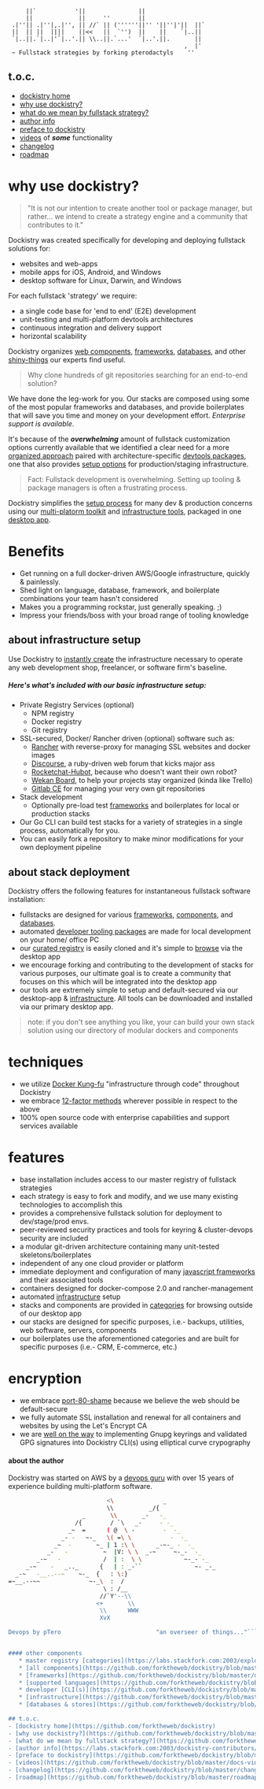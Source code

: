 	     ||`           '||               ||                  
	     ||             ||     ''        ||                  
	 .|''|| .|''|,.|'', || //` || (''''''||'' '||''|'||  ||` 
	 ||  || ||  ||||    ||<<   ||  `'')  ||    ||    `|..||  
	 `|..||.`|..|'`|..'.|| \\..||.`...'  `|..'.||.       ||  
	                                                  ,  |'  
	 ~ Fullstack strategies by forking pterodactyls    ''              

## t.o.c.
- [dockistry home](https://github.com/forktheweb/dockistry)
- [why use dockistry?](https://github.com/forktheweb/dockistry/blob/master/docs-why.use.this.md)
- [what do we mean by fullstack strategy?](https://github.com/forktheweb/dockistry#what-is-a-fullstack-strategy)
- [author info](https://labs.stackfork.com:2003/dockistry-contributors/cho)
- [preface to dockistry](https://github.com/forktheweb/dockistry/blob/master/docs-preface.md) 
- [videos](https://github.com/forktheweb/dockistry/blob/master/docs-videos.md) of ***some*** functionality
- [changelog](https://github.com/forktheweb/dockistry/blob/master/changelog.md)
- [roadmap](https://github.com/forktheweb/dockistry/blob/master/roadmap.md)

 
# why use dockistry? 
> "It is not our intention to create another tool or package manager, but rather... we intend to create a strategy engine and a community that contributes to it."

Dockistry was created specifically for developing and deploying fullstack solutions for:
- websites and web-apps
- mobile apps for iOS, Android, and Windows 
- desktop software for Linux, Darwin, and Windows

For each fullstack 'strategy' we require:
- a single code base for 'end to end' (E2E) development 
- unit-testing and multi-platform devtools architectures
- continuous integration and delivery support
- horizontal scalability 

Dockistry organizes [web components](https://github.com/forktheweb/dockistry/blob/master/docs-componentry.md),  [frameworks](https://github.com/forktheweb/dockistry/blob/master/docs-frameworks.md), [databases](https://github.com/forktheweb/dockistry/blob/master/docs-database.md), and other [shiny-things](https://github.com/forktheweb/dockistry/blob/master/docs-infrastructure-packages.md) our experts find useful.

> Why clone hundreds of git repositories searching for an end-to-end solution?

We have done the leg-work for you.  Our stacks are composed using some of the most popular frameworks and databases, and provide boilerplates that will save you time and money on your development effort.  *Enterprise support is available*.

It's because of the ***overwhelming*** amount of fullstack customization options currently available that we identified a clear need for a more [organized approach](https://github.com/forktheweb/dockistry/blob/master/roadmap.md) paired with architecture-specific [devtools packages](https://github.com/dockistry/devtools-multi-clis), one that also provides [setup options](https://github.com/forktheweb/dockistry/blob/master/docs-infrastructure-packages.md) for production/staging infrastructure.

> Fact: Fullstack development is overwhelming. Setting up tooling & package managers is often a frustrating process.

Dockistry simplifies the [setup process](https://github.com/forktheweb/dockistry/blob/master/dockistry-cli.md) for many dev & production concerns using our [multi-platorm toolkit](https://github.com/dockistry/devtools-multi-clis) and [infrastructure  tools](https://github.com/forktheweb/dockistry/blob/master/docs-infrastructure-packages.md), packaged in one [desktop app](https://github.com/forktheweb/dockistry/blob/master/roadmap.md).


# Benefits
- Get running on a full docker-driven AWS/Google infrastructure, quickly & painlessly.
- Shed light on language, database, framework, and boilerplate combinations your team hasn't considered
- Makes you a programming rockstar, just generally speaking.  ;)
- Impress your friends/boss with your broad range of tooling knowledge 
 
## about infrastructure setup
Use Dockistry to [instantly create](https://github.com/forktheweb/dockistry/blob/master/docs-infrastructure-packages.md) the infrastructure necessary to operate any web development shop, freelancer, or software firm's baseline.  

##### Here's what's included with our basic infrastructure setup:
- Private Registry Services (optional)
    - NPM registry
    - Docker registry
    - Git registry
- SSL-secured, Docker/ Rancher driven (optional) software such as:
    - [Rancher](https://rancher.com/) with reverse-proxy for managing SSL websites and docker images
    - [Discourse](https://www.discourse.org/), a ruby-driven web forum that kicks major ass
    - [Rocketchat-Hubot](https://github.com/RocketChat/hubot-rocketchat), because who doesn't want their own robot?
    - [Wekan Board](https://github.com/wekan/wekan), to help your projects stay organized (kinda like Trello)    
    - [Gitlab CE](https://gitlab.com/) for managing your very own git repositories
- Stack development
    - Optionally pre-load test [frameworks](https://github.com/forktheweb/dockistry/blob/master/docs-frameworks.md) and boilerplates for local or production stacks
- Our Go CLI can build test stacks for a variety of strategies in a single process, automatically for you.
- You can easily fork a repository to make minor modifications for your own deployment pipeline

## about stack deployment
Dockistry offers the following features for instantaneous fullstack software installation:

- fullstacks are designed for various [frameworks](https://github.com/forktheweb/dockistry/blob/master/docs-frameworks.md), [components](https://github.com/forktheweb/dockistry/blob/master/docs-componentry.md), and [databases](https://github.com/forktheweb/dockistry/blob/master/docs-database.md).
- automated [developer tooling packages](https://github.com/forktheweb/dockistry/blob/master/roadmap.md) are made for local development on your home/ office PC
- our [curated registry](https://labs.stackfork.com:2003/explore/projects/starred) is easily cloned and it's simple to [browse](https://labs.stackfork.com:2003/explore/groups) via the desktop app
- we encourage forking and contributing to the development of stacks for various purposes, our ultimate goal is to create a community that focuses on this which will be integrated into the desktop app
- our tools are extremely simple to setup and default-secured via our desktop-app & [infrastructure](https://github.com/forktheweb/dockistry/blob/master/docs-infrastructure-packages.md).  All tools can be downloaded and installed via our primary desktop app.

> note: if you don't see anything you like, your can build your own stack solution using our directory of modular dockers and components

# techniques
- we utilize [Docker Kung-fu](https://github.com/dockistry/docker-kungfu) "infrastructure through code" throughout Dockistry
- we embrace [12-factor methods](http://12factor.net/) wherever possible in respect to the above
- 100% open source code with enterprise capabilities and support services available
 
# features 
- base installation includes access to our master registry of fullstack strategies
- each strategy is easy to fork and modify, and we use many existing technologies to accomplish this
- provides a comprehensive fullstack solution for deployment to dev/stage/prod envs.
- peer-reviewed security practices and tools for keyring & cluster-devops security are included
- a modular git-driven architecture containing many unit-tested skeletons/boilerplates
- independent of any one cloud provider or platform
- immediate deployment and configuration of many [javascript frameworks](https://github.com/forktheweb/dockistry/blob/master/docs-frameworks.md) and their associated tools
- containers designed for docker-compose 2.0 and rancher-management
- automated [infrastructure](https://github.com/forktheweb/dockistry/blob/master/docs-infrastructure-packages.md) setup
- stacks and components are provided in [categories](https://labs.stackfork.com:2003/explore/groups) for browsing outside of our desktop app
- our stacks are designed for specific purposes, i.e.- backups, utilities, web software, servers, components
- our boilerplates use the aforementioned categories and are built for specific purposes (i.e.- CRM, E-commerce, etc.)

# encryption 
- we embrace [port-80-shame](https://github.com/jimmycuadra/port-80-shame) because we believe the web should be default-secure
- we fully automate SSL installation and renewal for all containers and websites by using the Let's Encrypt CA 
- we are [well on the way](https://labs.stackfork.com:2003/dockistry/cryptodev-ephemeral-ecdh) to implementing Gnupg keyrings and validated GPG signatures into Dockistry CLI(s) using elliptical curve crypography 

#### about the author
Dockistry was started on AWS by a [devops guru](https://labs.stackfork.com:2003/dockistry-contributors/cho) with over 15 years of experience building multi-platform software.

 

```bash
                            <\              _
                            \\          _/{
                     _       \\       _-   -_
                   /{        / `\   _-     - -_
                 _~  =      ( @  \ -        -  -_
               _- -   ~-_   \( =\ \           -  -_
             _~  -       ~_ | 1 :\ \      _-~-_ -  -_
           _-   -          ~  |V: \ \  _-~     ~-_-  -_
        _-~   -            /  | :  \ \            ~-_- -_
     _-~    -   _.._      {   | : _-``               ~- _-_
  _-~   -__..--~    ~-_  {   : \:}
=~__.--~~              ~-_\  :  /
                           \ : /__
                          //`Y'--\\
                         <+       \\
                          \\      WWW
                          XvX

Devops by pTero                           "an overseer of things..."```


#### other components
   * master registry [categories](https://labs.stackfork.com:2003/explore/groups) | [activity](https://labs.stackfork.com:2003/explore/projects/starred)
   * [all components](https://github.com/forktheweb/dockistry/blob/master/docs-componentry.md)
   * [frameworks](https://github.com/forktheweb/dockistry/blob/master/docs-frameworks.md) 
   * [supported languages](https://github.com/forktheweb/dockistry/blob/master/docs-languages.md)
   * developer [CLI(s)](https://github.com/forktheweb/dockistry/blob/master/dockistry-cli.md) | [experimental CLI(s)](https://github.com/forktheweb/dockistry/blob/master/docs-experimental-cli.md)
   * [infrastructure](https://github.com/forktheweb/dockistry/blob/master/docs-infrastructure-packages.md) for setting up a hosting cluster on AWS/Google clouds
   * [databases & stores](https://github.com/forktheweb/dockistry/blob/master/docs-database.md)

## t.o.c.
- [dockistry home](https://github.com/forktheweb/dockistry)
- [why use dockistry?](https://github.com/forktheweb/dockistry/blob/master/docs-why.use.this.md)
- [what do we mean by fullstack strategy?](https://github.com/forktheweb/dockistry#what-is-a-fullstack-strategy)
- [author info](https://labs.stackfork.com:2003/dockistry-contributors/cho)
- [preface to dockistry](https://github.com/forktheweb/dockistry/blob/master/docs-preface.md) 
- [videos](https://github.com/forktheweb/dockistry/blob/master/docs-videos.md) of ***some*** functionality
- [changelog](https://github.com/forktheweb/dockistry/blob/master/changelog.md)
- [roadmap](https://github.com/forktheweb/dockistry/blob/master/roadmap.md)

